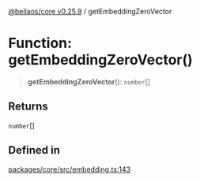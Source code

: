 [@bellaos/core v0.25.9](../index.md) / getEmbeddingZeroVector

# Function: getEmbeddingZeroVector()

> **getEmbeddingZeroVector**(): `number`[]

## Returns

`number`[]

## Defined in

[packages/core/src/embedding.ts:143](https://github.com/bellaOS/bella/blob/main/packages/core/src/embedding.ts#L143)

